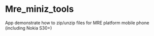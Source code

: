# Mre_miniz_tools
App demonstrate how to zip/unzip files for MRE platform mobile phone (including Nokia S30+)
